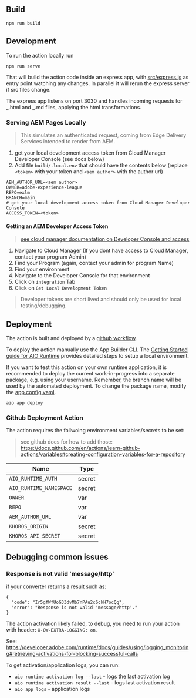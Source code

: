 ## Build

```
npm run build
```

## Development

To run the action locally run

```
npm run serve
```

That will build the action code inside an express app, with [src/express.js](src/express.js) as entry point watching any changes. In parallel it will rerun the express server if src files change.

The express app listens on port 3030 and handles incoming requests for _.html and _.md files, applying the html transformations.

### Serving AEM Pages Locally

> This simulates an authenticated request, coming from Edge Delivery Services intended to render from AEM.

1. get your local development access token from Cloud Manager Developer Console (see docs below)
2. Add file `build/.local.env` that should have the contents below (replace `<token>` with your token and `<aem author>` with the author url)

```
AEM_AUTHOR_URL=<aem author>
OWNER=adobe-experience-league
REPO=exlm
BRANCH=main
# get your local development access token from Cloud Manager Developer Console
ACCESS_TOKEN=<token>
```

#### Getting an AEM Developer Access Token

> [see cloud manager documentation on Developer Console and access](https://experienceleague.adobe.com/docs/experience-manager-learn/cloud-service/debugging/debugging-aem-as-a-cloud-service/developer-console.html?lang=en)

1. Navigate to Cloud Manager (If you dont have access to Cloud Manager, contact your program Admin)
2. Find your Program (again, contact your admin for program Name)
3. Find your environment
4. Navigate to the Developer Console for that environment
5. Click on `integration` Tab
6. Click on `Get Local Development Token`

> Developer tokens are short lived and should only be used for local testing/debugging.

## Deployment

The action is built and deployed by a [github workflow](.github/workflows/deploy-action.yaml).

To deploy the action manually use the App Builder CLI. The [Getting Started guide for AIO Runtime](https://developer.adobe.com/runtime/docs/guides/getting-started/setup/#creating-a-namespace-and-retrieving-the-credentials) provides detailed steps to setup a local environment.

If you want to test this action on your own runtime application, it is recommended to deploy the current work-in-progress into a separate package, e.g. using your username. Remember, the branch name will be used by the automated deployment. To change the package name, modify the [app.config.yaml](./app.config.yaml).

```
aio app deploy
```

### Github Deployment Action

The action requires the follwoing environment variables/secrets to be set:

> see github docs for how to add those: https://docs.github.com/en/actions/learn-github-actions/variables#creating-configuration-variables-for-a-repository

| Name                    | Type   |
| ----------------------- | ------ |
| `AIO_RUNTIME_AUTH`      | secret |
| `AIO_RUNTIME_NAMESPACE` | secret |
| `OWNER`                 | var    |
| `REPO`                  | var    |
| `AEM_AUTHOR_URL`        | var    |
| `KHOROS_ORIGIN`         | secret |
| `KHOROS_API_SECRET`     | secret |

## Debugging common issues

### Response is not valid 'message/http'

if your converter returns a result such as:

```
{
  "code": "Ir5gfWfUoG33dvMb7nPAu2c6ckH7ocQg",
  "error": "Response is not valid 'message/http'."
}
```

The action activation likely failed, to debug, you need to run your action with header: `X-OW-EXTRA-LOGGING: on`.

See: https://developer.adobe.com/runtime/docs/guides/using/logging_monitoring#retrieving-activations-for-blocking-successful-calls

To get activation/application logs, you can run:

- `aio runtime activation log --last` - logs the last activation log
- `aio runtime activation result --last` - logs last activation result
- `aio app logs` - application logs
